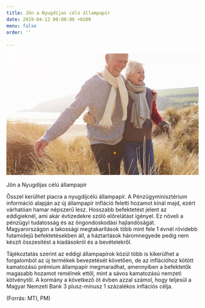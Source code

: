```yaml
---
title: Jön a Nyugdíjas célú állampapír
date: 2019-04-12 00:00:00 +0200
menu: false
order: ''

---
```

![](/uploads/21-1.jpg)

Jön a Nyugdíjas célú állampapír

Ősszel kerülhet piacra a nyugdíjcélú állampapír. A Pénzügyminisztérium információ alapján az új állampapír infláció feletti hozamot kínál majd, ezért várhatóan hamar népszerű lesz. Hosszabb befektetést jelent az eddigieknél, ami akár évtizedekre szóló előrelátást igényel. Ez növeli a pénzügyi tudatosság és az öngondoskodási hajlandóságát.  
Magyarországon a lakossági megtakarítások több mint fele 1 évnél rövidebb futamidejű befektetésekben áll, a háztartások háromnegyede pedig nem készít összesítést a kiadásokról és a bevételekről.

Tájékoztatás szerint az eddigi állampapírok közül több is kikerülhet a forgalomból az új termékek bevezetését követően, de az inflációhoz kötött kamatozású prémium állampapír megmaradhat, amennyiben a befektetők magasabb hozamot remélnek ettől, mint a sávos kamatozású nemzeti kötvénytől. A kormány a következő öt évben azzal számol, hogy teljesül a Magyar Nemzeti Bank 3 plusz-mínusz 1 százalékos inflációs célja.

(Forrás: MTI, PM)